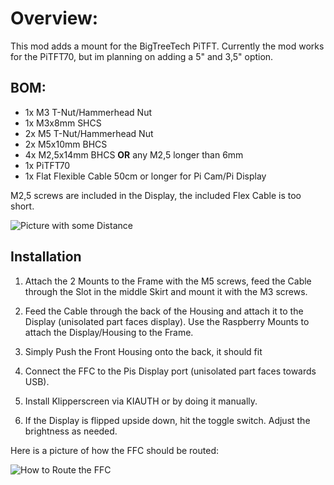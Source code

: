 # Overview:

This mod adds a mount for the BigTreeTech PiTFT. Currently the mod works for the PiTFT70, but im planning on adding a 5" and 3,5" option.



## BOM:

- 1x M3 T-Nut/Hammerhead Nut
- 1x M3x8mm SHCS
- 2x M5 T-Nut/Hammerhead Nut
- 2x M5x10mm BHCS
- 4x M2,5x14mm BHCS **OR** any M2,5 longer than 6mm
- 1x PiTFT70
- 1x Flat Flexible Cable 50cm or longer for Pi Cam/Pi Display

M2,5 screws are included in the Display, the included Flex Cable is too short.

![Picture with some Distance](https://github.com/Mac10goesBRRRT/VoronUsers/blob/master/printer_mods/Mac10goesBRRRT/BTT_PiTFT/images/Display_Far.jpg)

## Installation

1. Attach the 2 Mounts to the Frame with the M5 screws, feed the Cable through the Slot in the middle Skirt and mount it with the M3 screws.

2. Feed the Cable through the back of the Housing and attach it to the Display (unisolated part faces display). Use the Raspberry Mounts to attach the Display/Housing to the Frame.

3. Simply Push the Front Housing onto the back, it should fit

4. Connect the FFC to the Pis Display port (unisolated part faces towards USB).

5. Install Klipperscreen via KIAUTH or by doing it manually.

6. If the Display is flipped upside down, hit the toggle switch. Adjust the brightness as needed.

Here is a picture of how the FFC should be routed:

![How to Route the FFC](https://github.com/Mac10goesBRRRT/VoronUsers/blob/master/printer_mods/Mac10goesBRRRT/BTT_PiTFT/images/FFC-Routing.jpg)
